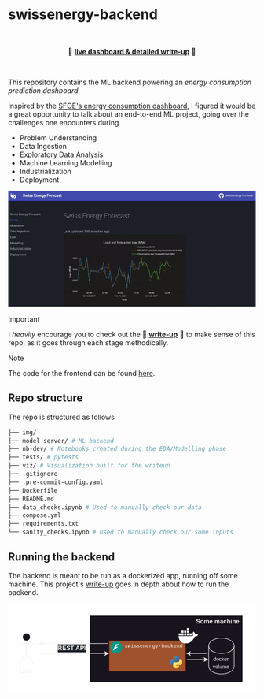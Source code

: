 # swissenergy-backend

<br>

<p align="center">🚀 <a href="https://swissenergy.arthurgassner.ch"><strong>live dashboard & detailed write-up</strong></a> 🚀</p>

<br>

This repository contains the ML backend powering an *energy consumption prediction dashboard*.

Inspired by the [SFOE's energy consumption dashboard](https://www.energiedashboard.admin.ch/strom/stromverbrauch), I figured it would be a great opportunity to talk about an end-to-end ML project, going over the challenges one encounters during

- Problem Understanding
- Data Ingestion
- Exploratory Data Analysis
- Machine Learning Modelling
- Industrialization
- Deployment

![](img/dashboard.gif)

> [!IMPORTANT]
> I _heavily_ encourage you to check out the 🚀 [**write-up**](https://swissenergy.arthurgassner.ch) 🚀 to make sense of this repo, as it goes through each stage methodically.

> [!NOTE]  
> The code for the frontend can be found [here](https://github.com/arthurgassner/swissenergy-frontend).

## Repo structure

The repo is structured as follows

```bash 
├── img/ 
├── model_server/ # ML backend
├── nb-dev/ # Notebooks created during the EDA/Modelling phase
├── tests/ # pytests
├── viz/ # Visualization built for the writeup
├── .gitignore 
├── .pre-commit-config.yaml 
├── Dockerfile
├── README.md
├── data_checks.ipynb # Used to manually check our data
├── compose.yml 
├── requirements.txt
└── sanity_checks.ipynb # Used to manually check our some inputs
```

## Running the backend

The backend is meant to be run as a dockerized app, running off some machine. This project's [write-up](https://swissenergy.arthurgassner.ch) goes in depth about how to run the backend.

![](img/backend.png)
